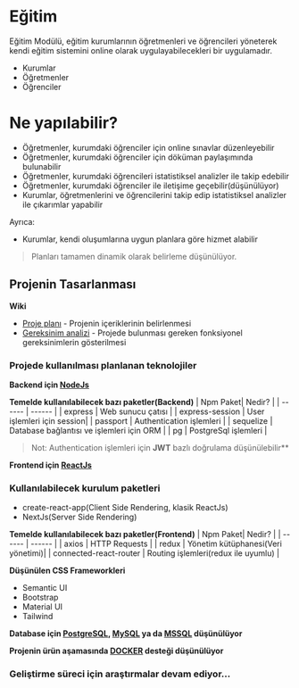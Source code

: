 # Eğitim 
Eğitim Modülü, eğitim kurumlarının öğretmenleri ve öğrencileri yöneterek kendi eğitim sistemini online olarak uygulayabilecekleri bir uygulamadır.

  - Kurumlar
  - Öğretmenler
  - Öğrenciler

# Ne yapılabilir?

  - Öğretmenler, kurumdaki öğrenciler için online sınavlar düzenleyebilir
  - Öğretmenler, kurumdaki öğrenciler için döküman paylaşımında bulunabilir
  - Öğretmenler, kurumdaki öğrencileri istatistiksel analizler ile takip edebilir
  - Öğretmenler, kurumdaki öğrenciler ile iletişime geçebilir(düşünülüyor)
  - Kurumlar, öğretmenlerini ve öğrencilerini takip edip istatistiksel analizler ile çıkarımlar yapabilir


Ayrıca:
  - Kurumlar, kendi oluşumlarına uygun planlara göre hizmet alabilir
  >Planları tamamen dinamik olarak belirleme düşünülüyor.
  

## Projenin Tasarlanması

**Wiki**

* [Proje planı] - Projenin içeriklerinin belirlenmesi
* [Gereksinim analizi] - Projede bulunması gereken fonksiyonel gereksinimlerin gösterilmesi

### Projede kullanılması planlanan teknolojiler
**Backend için [NodeJs]**

**Temelde kullanılabilecek bazı paketler(Backend)**
| Npm Paket| Nedir? |
| ------ | ------ |
| express | Web sunucu çatısı |
| express-session | User işlemleri için session|
| passport | Authentication işlemleri |
| sequelize | Database bağlantısı ve işlemleri için ORM |
| pg | PostgreSql işlemleri |

> Not: Authentication işlemleri için **JWT** bazlı doğrulama düşünülebilir**

**Frontend için [ReactJs]**
### Kullanılabilecek kurulum paketleri
- create-react-app(Client Side Rendering, klasik ReactJs)
- NextJs(Server Side Rendering)

**Temelde kullanılabilecek bazı paketler(Frontend)**
| Npm Paket| Nedir? |
| ------ | ------ |
| axios | HTTP Requests |
| redux | Yönetim kütüphanesi(Veri yönetimi)|
| connected-react-router | Routing işlemleri(redux ile uyumlu) |

**Düşünülen CSS Frameworkleri**
- Semantic UI
- Bootstrap
- Material UI
- Tailwind

**Database için [PostgreSQL], [MySQL] ya da [MSSQL] düşünülüyor**

**Projenin ürün aşamasında [DOCKER] desteği düşünülüyor**


### Geliştirme süreci için araştırmalar devam ediyor...


   [Proje planı]: <https://github.com/ndodanli/SinavModulu/wiki/AnaSayfa>
   [Gereksinim analizi]: <https://github.com/ndodanli/SinavModulu/wiki/Gereksinim-Analizi>
   [NodeJs]: <https://nodejs.org/en/>
   [ReactJs]: <https://reactjs.org//>
   [PostgreSQL]: <https://www.postgresql.org/>
   [MySQL]: <https://www.mysql.com/>
   [MSSQL]: <https://www.microsoft.com/tr-tr/sql-server/sql-server-2019>
   [DOCKER]: <https://www.docker.com/>

